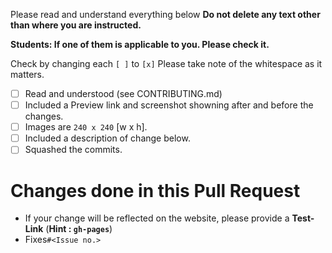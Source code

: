 Please read and understand everything below
**Do not delete any text other than where you are instructed.**

**Students: If one of them is applicable to you. Please check it.**

Check by changing each `[ ]` to `[x]` Please take note of the whitespace as it matters.

- [ ] Read and understood (see CONTRIBUTING.md)
- [ ] Included a Preview link and screenshot showning after and before the changes.
- [ ] Images are `240 x 240` [w x h].
- [ ] Included a description of change below.
- [ ] Squashed the commits.

# Changes done in this Pull Request

- If your change will be reflected on the website, please provide a **Test-Link** (**Hint : `gh-pages`**)
- Fixes`#<Issue no.>`
